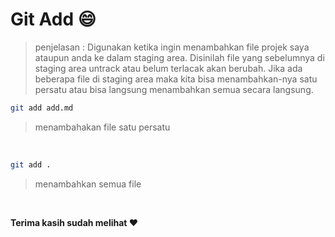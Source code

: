 # Git Add :smile:

> penjelasan : Digunakan ketika ingin menambahkan file projek saya ataupun anda ke dalam staging area. Disinilah file yang sebelumnya di staging area untrack atau belum terlacak akan berubah. Jika ada beberapa file di staging area maka kita bisa menambahkan-nya satu persatu atau bisa langsung menambahkan semua secara langsung.

```bash
git add add.md
```
> menambahakan file satu persatu
<br>

```bash
git add .
```
> menambahkan semua file
<br>

**Terima kasih sudah melihat :heart:**